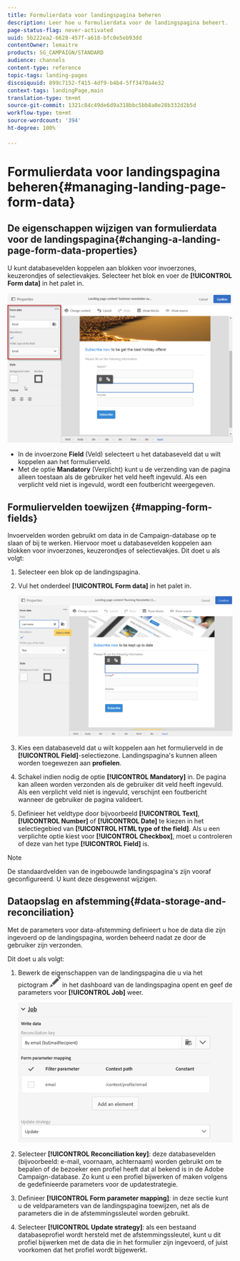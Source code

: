```yaml
---
title: Formulierdata voor landingspagina beheren
description: Leer hoe u formulierdata voor de landingspagina beheert.
page-status-flag: never-activated
uuid: 5b222ea2-6628-457f-a618-bfc0e5eb93dd
contentOwner: lemaitre
products: SG_CAMPAIGN/STANDARD
audience: channels
content-type: reference
topic-tags: landing-pages
discoiquuid: 899c7152-f415-4df9-b4b4-5ff3470a4e32
context-tags: landingPage,main
translation-type: tm+mt
source-git-commit: 1321c84c49de6d9a318bbc5bb8a0e28b332d2b5d
workflow-type: tm+mt
source-wordcount: '394'
ht-degree: 100%

---
```



# Formulierdata voor landingspagina beheren{#managing-landing-page-form-data}

## De eigenschappen wijzigen van formulierdata voor de landingspagina{#changing-a-landing-page-form-data-properties}

U kunt databasevelden koppelen aan blokken voor invoerzones, keuzerondjes of selectievakjes. Selecteer het blok en voer de **[!UICONTROL Form data]** in het palet in.

![](assets/delivery_content_9.png)

* In de invoerzone **Field** (Veld) selecteert u het databaseveld dat u wilt koppelen aan het formulierveld.
* Met de optie **Mandatory** (Verplicht) kunt u de verzending van de pagina alleen toestaan als de gebruiker het veld heeft ingevuld. Als een verplicht veld niet is ingevuld, wordt een foutbericht weergegeven.

## Formuliervelden toewijzen {#mapping-form-fields}

Invoervelden worden gebruikt om data in de Campaign-database op te slaan of bij te werken. Hiervoor moet u databasevelden koppelen aan blokken voor invoerzones, keuzerondjes of selectievakjes. Dit doet u als volgt:

1. Selecteer een blok op de landingspagina.
1. Vul het onderdeel **[!UICONTROL Form data]** in het palet in.

   ![](assets/editing_lp_content_4.png)

1. Kies een databaseveld dat u wilt koppelen aan het formulierveld in de **[!UICONTROL Field]**-selectiezone. Landingspagina&#39;s kunnen alleen worden toegewezen aan **profielen**.

1. Schakel indien nodig de optie **[!UICONTROL Mandatory]** in. De pagina kan alleen worden verzonden als de gebruiker dit veld heeft ingevuld. Als een verplicht veld niet is ingevuld, verschijnt een foutbericht wanneer de gebruiker de pagina valideert.

1. Definieer het veldtype door bijvoorbeeld **[!UICONTROL Text]**, **[!UICONTROL Number]** of **[!UICONTROL Date]** te kiezen in het selectiegebied van **[!UICONTROL HTML type of the field]**.
Als u een verplichte optie kiest voor **[!UICONTROL Checkbox]**, moet u controleren of deze van het type **[!UICONTROL Field]** is.

>[!NOTE]
>
>De standaardvelden van de ingebouwde landingspagina&#39;s zijn vooraf geconfigureerd. U kunt deze desgewenst wijzigen.

## Dataopslag en afstemming{#data-storage-and-reconciliation}

Met de parameters voor data-afstemming definieert u hoe de data die zijn ingevoerd op de landingspagina, worden beheerd nadat ze door de gebruiker zijn verzonden.

Dit doet u als volgt:

1. Bewerk de eigenschappen van de landingspagina die u via het pictogram ![](assets/edit_darkgrey-24px.png) in het dashboard van de landingspagina opent en geef de parameters voor **[!UICONTROL Job]** weer.

   ![](assets/lp_parameters_4.png)

1. Selecteer **[!UICONTROL Reconciliation key]**: deze databasevelden (bijvoorbeeld: e-mail, voornaam, achternaam) worden gebruikt om te bepalen of de bezoeker een profiel heeft dat al bekend is in de Adobe Campaign-database. Zo kunt u een profiel bijwerken of maken volgens de gedefinieerde parameters voor de updatestrategie.
1. Definieer **[!UICONTROL Form parameter mapping]**: in deze sectie kunt u de veldparameters van de landingspagina toewijzen, net als de parameters die in de afstemmingssleutel worden gebruikt.
1. Selecteer **[!UICONTROL Update strategy]**: als een bestaand databaseprofiel wordt hersteld met de afstemmingssleutel, kunt u dit profiel bijwerken met de data die in het formulier zijn ingevoerd, of juist voorkomen dat het profiel wordt bijgewerkt.
